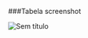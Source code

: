 ###Tabela screenshot

![Sem título](https://user-images.githubusercontent.com/100166584/191026569-86348fca-2449-46da-ae1c-404afaf35f07.png)
